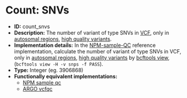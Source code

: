 # Count: SNVs

- **ID:** count_snvs
- **Description:** The number of variant of type SNVs in [VCF](terminologies.md#vcf-format), only in [autosomal regions](terminologies.md#autosomes-non-gap-regions), [high quality variants](terminologies.md#high-quality-variants).
- **Implementation details:** In the [NPM-sample-QC](terminologies.md#npm-sample-qc) reference implementation, calculate the number of variant of type SNVs in VCF, only in [autosomal regions](terminologies.md#autosomes-non-gap-regions), [high quality variants](terminologies.md#high-quality-variants) by [bcftools view](terminologies.md#samtools-view), (`bcftools view -H -v snps -f PASS`).
- **Type:** Integer (eg. 3906868)
- **Functionally equivalent implementations:**
    - [NPM sample qc](References.md#npm-sample-qc)
    - [ARGO vcfqc](References.md#argo)
